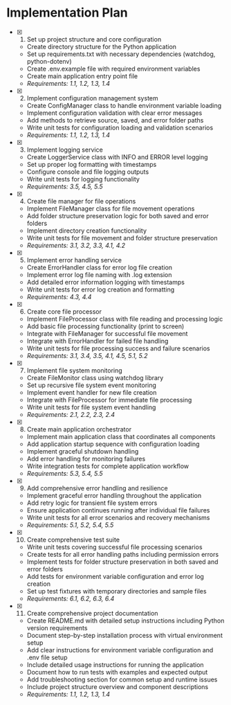 # Implementation Plan

- [x] 1. Set up project structure and core configuration
  - Create directory structure for the Python application
  - Set up requirements.txt with necessary dependencies (watchdog, python-dotenv)
  - Create .env.example file with required environment variables
  - Create main application entry point file
  - _Requirements: 1.1, 1.2, 1.3, 1.4_

- [x] 2. Implement configuration management system
  - Create ConfigManager class to handle environment variable loading
  - Implement configuration validation with clear error messages
  - Add methods to retrieve source, saved, and error folder paths
  - Write unit tests for configuration loading and validation scenarios
  - _Requirements: 1.1, 1.2, 1.3, 1.4_

- [x] 3. Implement logging service
  - Create LoggerService class with INFO and ERROR level logging
  - Set up proper log formatting with timestamps
  - Configure console and file logging outputs
  - Write unit tests for logging functionality
  - _Requirements: 3.5, 4.5, 5.5_

- [x] 4. Create file manager for file operations
  - Implement FileManager class for file movement operations
  - Add folder structure preservation logic for both saved and error folders
  - Implement directory creation functionality
  - Write unit tests for file movement and folder structure preservation
  - _Requirements: 3.1, 3.2, 3.3, 4.1, 4.2_

- [x] 5. Implement error handling service
  - Create ErrorHandler class for error log file creation
  - Implement error log file naming with .log extension
  - Add detailed error information logging with timestamps
  - Write unit tests for error log creation and formatting
  - _Requirements: 4.3, 4.4_

- [x] 6. Create core file processor
  - Implement FileProcessor class with file reading and processing logic
  - Add basic file processing functionality (print to screen)
  - Integrate with FileManager for successful file movement
  - Integrate with ErrorHandler for failed file handling
  - Write unit tests for file processing success and failure scenarios
  - _Requirements: 3.1, 3.4, 3.5, 4.1, 4.5, 5.1, 5.2_

- [x] 7. Implement file system monitoring
  - Create FileMonitor class using watchdog library
  - Set up recursive file system event monitoring
  - Implement event handler for new file creation
  - Integrate with FileProcessor for immediate file processing
  - Write unit tests for file system event handling
  - _Requirements: 2.1, 2.2, 2.3, 2.4_

- [x] 8. Create main application orchestrator
  - Implement main application class that coordinates all components
  - Add application startup sequence with configuration loading
  - Implement graceful shutdown handling
  - Add error handling for monitoring failures
  - Write integration tests for complete application workflow
  - _Requirements: 5.3, 5.4, 5.5_

- [x] 9. Add comprehensive error handling and resilience
  - Implement graceful error handling throughout the application
  - Add retry logic for transient file system errors
  - Ensure application continues running after individual file failures
  - Write unit tests for all error scenarios and recovery mechanisms
  - _Requirements: 5.1, 5.2, 5.4, 5.5_

- [x] 10. Create comprehensive test suite
  - Write unit tests covering successful file processing scenarios
  - Create tests for all error handling paths including permission errors
  - Implement tests for folder structure preservation in both saved and error folders
  - Add tests for environment variable configuration and error log creation
  - Set up test fixtures with temporary directories and sample files
  - _Requirements: 6.1, 6.2, 6.3, 6.4_

- [x] 11. Create comprehensive project documentation
  - Create README.md with detailed setup instructions including Python version requirements
  - Document step-by-step installation process with virtual environment setup
  - Add clear instructions for environment variable configuration and .env file setup
  - Include detailed usage instructions for running the application
  - Document how to run tests with examples and expected output
  - Add troubleshooting section for common setup and runtime issues
  - Include project structure overview and component descriptions
  - _Requirements: 1.1, 1.2, 1.3, 1.4_